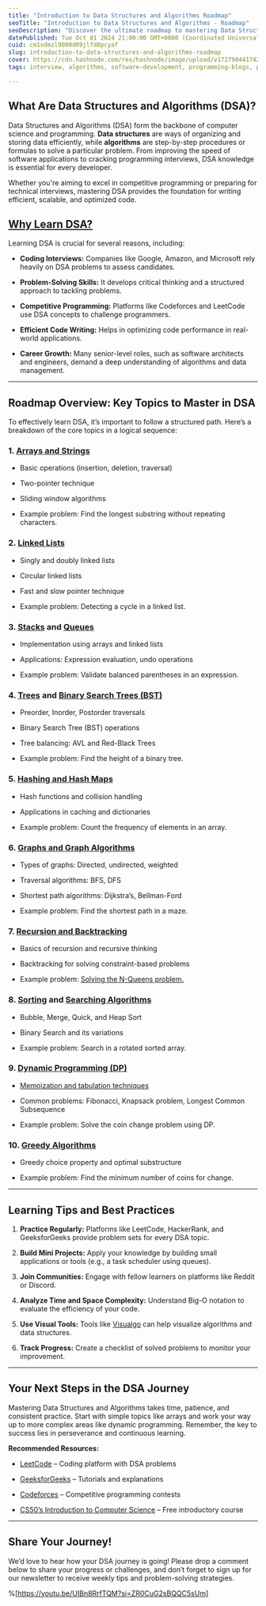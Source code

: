 ```yaml
---
title: "Introduction to Data Structures and Algorithms Roadmap"
seoTitle: "Introduction to Data Structures and Algorithms - Roadmap"
seoDescription: "Discover the ultimate roadmap to mastering Data Structures and Algorithms (DSA). Learn key concepts, essential topics, practical applications, and tips for"
datePublished: Tue Oct 01 2024 21:00:00 GMT+0000 (Coordinated Universal Time)
cuid: cm1sdmzl9000d09jlfd8pcyaf
slug: introduction-to-data-structures-and-algorithms-roadmap
cover: https://cdn.hashnode.com/res/hashnode/image/upload/v1727904417423/0cddcbbb-7a48-4f41-bcf6-0882a598ac40.png
tags: interview, algorithms, software-development, programming-blogs, python, web-development, data-structures, webdev, python3, coding, software-engineering, roadmap, technical-interview, python-beginner, data-structure-and-algorithms

---
```


## **What Are Data Structures and Algorithms (DSA)?**

Data Structures and Algorithms (DSA) form the backbone of computer science and programming. **Data structures** are ways of organizing and storing data efficiently, while **algorithms** are step-by-step procedures or formulas to solve a particular problem. From improving the speed of software applications to cracking programming interviews, DSA knowledge is essential for every developer.

Whether you're aiming to excel in competitive programming or preparing for technical interviews, mastering DSA provides the foundation for writing efficient, scalable, and optimized code.

## [**Why Learn DSA?**](https://www.programiz.com/dsa/why-algorithms#:~:text=Data%20structures%20and%20algorithms)

Learning DSA is crucial for several reasons, including:

* **Coding Interviews:** Companies like Google, Amazon, and Microsoft rely heavily on DSA problems to assess candidates.
    
* **Problem-Solving Skills:** It develops critical thinking and a structured approach to tackling problems.
    
* **Competitive Programming:** Platforms like Codeforces and LeetCode use DSA concepts to challenge programmers.
    
* **Efficient Code Writing:** Helps in optimizing code performance in real-world applications.
    
* **Career Growth:** Many senior-level roles, such as software architects and engineers, demand a deep understanding of algorithms and data management.
    

---

## **Roadmap Overview: Key Topics to Master in DSA**

To effectively learn DSA, it’s important to follow a structured path. Here’s a breakdown of the core topics in a logical sequence:

### **1\.** [**Arrays and Strings**](https://hojaleaks.com/introduction-to-arrays-and-operations-data-structures-and-algorithms-day-2)

* Basic operations (insertion, deletion, traversal)
    
* Two-pointer technique
    
* Sliding window algorithms
    
* Example problem: Find the longest substring without repeating characters.
    

### **2\.** [**Linked Lists**](https://hojaleaks.com/introduction-to-linked-lists-and-types-of-linked-lists-data-structures-and-algorithms-day-3)

* Singly and doubly linked lists
    
* Circular linked lists
    
* Fast and slow pointer technique
    
* Example problem: Detecting a cycle in a linked list.
    

### **3\.** [**Stacks**](https://hojaleaks.com/introduction-to-stacks-basics-and-operations-data-structures-and-algorithms-day-6) **and** [**Queues**](https://hojaleaks.com/introduction-to-queue-data-structure-and-queue-operations-data-structures-and-algorithms-day-8)

* Implementation using arrays and linked lists
    
* Applications: Expression evaluation, undo operations
    
* Example problem: Validate balanced parentheses in an expression.
    

### **4\.** [**Trees**](https://hojaleaks.com/introduction-to-trees-data-structures-and-algorithms-day-11) **and** [**Binary Search Trees (BST)**](https://youtu.be/CRTJaGLw0Ms?si=THCdfyZGJsCLioX_)

* Preorder, Inorder, Postorder traversals
    
* Binary Search Tree (BST) operations
    
* Tree balancing: AVL and Red-Black Trees
    
* Example problem: Find the height of a binary tree.
    

### **5\.** [**Hashing and Hash Maps**](https://hojaleaks.com/introduction-to-hash-tables-data-structures-and-algorithms-day-18)

* Hash functions and collision handling
    
* Applications in caching and dictionaries
    
* Example problem: Count the frequency of elements in an array.
    

### **6\.** [**Graphs and Graph Algorithms**](https://youtu.be/FWxCS-LpwXQ?si=w89qSchFReApWdCs)

* Types of graphs: Directed, undirected, weighted
    
* Traversal algorithms: BFS, DFS
    
* Shortest path algorithms: Dijkstra’s, Bellman-Ford
    
* Example problem: Find the shortest path in a maze.
    

### **7\.** [**Recursion and Backtracking**](https://youtu.be/xGXYUx4kg40?si=hCkn1rsnnbeu-oQF)

* Basics of recursion and recursive thinking
    
* Backtracking for solving constraint-based problems
    
* Example problem: [Solving the N-Queens problem.](https://youtu.be/oZsMUttTv7w?si=Jzxjq1vBefmfaF8K)
    

### **8\.** [**Sorting**](https://youtu.be/e2JVue52xFM?si=GuHbzA7AX9CHPkT4) **and** [**Searching Algorithms**](https://youtu.be/27D4CKnbYU8?si=HPRF3xis8H3IKTA5)

* Bubble, Merge, Quick, and Heap Sort
    
* Binary Search and its variations
    
* Example problem: Search in a rotated sorted array.
    

### **9\.** [**Dynamic Programming (DP)**](https://youtu.be/pgjfo5n0OIY?si=DK6DXjc2KM8jL_IL)

* [Memoization and tabulation techniques](https://youtu.be/IiJuSf5ow2Q?si=YxYQX0Zr534d8Eel)
    
* Common problems: Fibonacci, Knapsack problem, Longest Common Subsequence
    
* Example problem: Solve the coin change problem using DP.
    

### **10\.** [**Greedy Algorithms**](https://youtu.be/UhDthBWrf8A?si=i5UyMKqPVzU9Rfjm)

* Greedy choice property and optimal substructure
    
* Example problem: Find the minimum number of coins for change.
    

---

## **Learning Tips and Best Practices**

1. **Practice Regularly:** Platforms like LeetCode, HackerRank, and GeeksforGeeks provide problem sets for every DSA topic.
    
2. **Build Mini Projects:** Apply your knowledge by building small applications or tools (e.g., a task scheduler using queues).
    
3. **Join Communities:** Engage with fellow learners on platforms like Reddit or Discord.
    
4. **Analyze Time and Space Complexity:** Understand Big-O notation to evaluate the efficiency of your code.
    
5. **Use Visual Tools:** Tools like [Visualgo](https://visualgo.net/en) can help visualize algorithms and data structures.
    
6. **Track Progress:** Create a checklist of solved problems to monitor your improvement.
    

---

## **Your Next Steps in the DSA Journey**

Mastering Data Structures and Algorithms takes time, patience, and consistent practice. Start with simple topics like arrays and work your way up to more complex areas like dynamic programming. Remember, the key to success lies in perseverance and continuous learning.

**Recommended Resources:**

* [LeetCode](https://leetcode.com/) – Coding platform with DSA problems
    
* [GeeksforGeeks](https://www.geeksforgeeks.org/) – Tutorials and explanations
    
* [Codeforces](https://codeforces.com/) – Competitive programming contests
    
* [CS50’s Introduction to Computer Science](https://cs50.harvard.edu/x/) – Free introductory course
    

---

## **Share Your Journey!**

We’d love to hear how your DSA journey is going! Please drop a comment below to share your progress or challenges, and don’t forget to sign up for our newsletter to receive weekly tips and problem-solving strategies.

%[https://youtu.be/UIBn8RrfTQM?si=ZR0CuG2sBQQC5sUm]